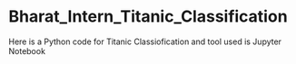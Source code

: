 # Bharat_Intern_Titanic_Classification
Here is a Python code for Titanic Classiofication and tool used is Jupyter Notebook
